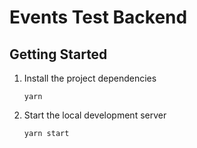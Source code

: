 # Events Test Backend

## Getting Started

1.  Install the project dependencies

        yarn

2.  Start the local development server

        yarn start
